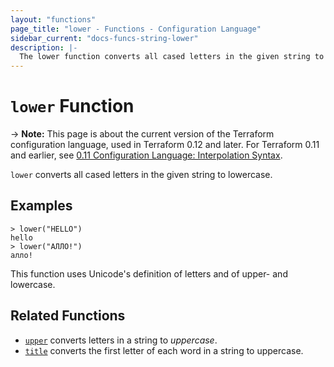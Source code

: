 ```yaml
---
layout: "functions"
page_title: "lower - Functions - Configuration Language"
sidebar_current: "docs-funcs-string-lower"
description: |-
  The lower function converts all cased letters in the given string to lowercase.
---
```


# `lower` Function

-> **Note:** This page is about the current version of the Terraform
configuration language, used in Terraform 0.12 and later. For Terraform 0.11 and
earlier, see
[0.11 Configuration Language: Interpolation Syntax](../../configuration-0-11/interpolation.html).

`lower` converts all cased letters in the given string to lowercase.

## Examples

```
> lower("HELLO")
hello
> lower("АЛЛО!")
алло!
```

This function uses Unicode's definition of letters and of upper- and lowercase.

## Related Functions

* [`upper`](./upper.html) converts letters in a string to _uppercase_.
* [`title`](./title.html) converts the first letter of each word in a string to uppercase.
